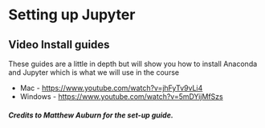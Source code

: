 # Setting up Jupyter

## Video Install guides
These guides are a little in depth but will show you how to install Anaconda and Jupyter which is what we will use in the course
   * Mac - https://www.youtube.com/watch?v=jhFyTv9vLi4
   * Windows - https://www.youtube.com/watch?v=5mDYijMfSzs


##### Credits to Matthew Auburn for the set-up guide.